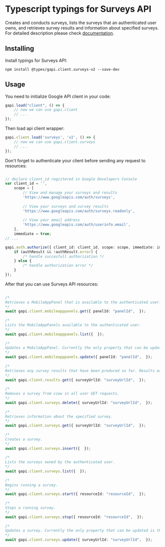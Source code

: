 # Typescript typings for Surveys API
Creates and conducts surveys, lists the surveys that an authenticated user owns, and retrieves survey results and information about specified surveys.
For detailed description please check [documentation](undefined).

## Installing

Install typings for Surveys API:
```
npm install @types/gapi.client.surveys-v2 --save-dev
```

## Usage

You need to initialize Google API client in your code:
```typescript
gapi.load("client", () => { 
    // now we can use gapi.client
    // ... 
});
```

Then load api client wrapper:
```typescript
gapi.client.load('surveys', 'v2', () => {
    // now we can use gapi.client.surveys
    // ... 
});
```

Don't forget to authenticate your client before sending any request to resources:
```typescript

// declare client_id registered in Google Developers Console
var client_id = '',
    scope = [     
        // View and manage your surveys and results
        'https://www.googleapis.com/auth/surveys',
    
        // View your surveys and survey results
        'https://www.googleapis.com/auth/surveys.readonly',
    
        // View your email address
        'https://www.googleapis.com/auth/userinfo.email',
    ],
    immediate = true;
// ...

gapi.auth.authorize({ client_id: client_id, scope: scope, immediate: immediate }, authResult => {
    if (authResult && !authResult.error) {
        /* handle succesfull authorization */
    } else {
        /* handle authorization error */
    }
});            
```

After that you can use Surveys API resources:

```typescript 
    
/* 
Retrieves a MobileAppPanel that is available to the authenticated user.  
*/
await gapi.client.mobileapppanels.get({ panelId: "panelId",  }); 
    
/* 
Lists the MobileAppPanels available to the authenticated user.  
*/
await gapi.client.mobileapppanels.list({  }); 
    
/* 
Updates a MobileAppPanel. Currently the only property that can be updated is the owners property.  
*/
await gapi.client.mobileapppanels.update({ panelId: "panelId",  }); 
    
/* 
Retrieves any survey results that have been produced so far. Results are formatted as an Excel file. You must add "?alt=media" to the URL as an argument to get results.  
*/
await gapi.client.results.get({ surveyUrlId: "surveyUrlId",  }); 
    
/* 
Removes a survey from view in all user GET requests.  
*/
await gapi.client.surveys.delete({ surveyUrlId: "surveyUrlId",  }); 
    
/* 
Retrieves information about the specified survey.  
*/
await gapi.client.surveys.get({ surveyUrlId: "surveyUrlId",  }); 
    
/* 
Creates a survey.  
*/
await gapi.client.surveys.insert({  }); 
    
/* 
Lists the surveys owned by the authenticated user.  
*/
await gapi.client.surveys.list({  }); 
    
/* 
Begins running a survey.  
*/
await gapi.client.surveys.start({ resourceId: "resourceId",  }); 
    
/* 
Stops a running survey.  
*/
await gapi.client.surveys.stop({ resourceId: "resourceId",  }); 
    
/* 
Updates a survey. Currently the only property that can be updated is the owners property.  
*/
await gapi.client.surveys.update({ surveyUrlId: "surveyUrlId",  });
```